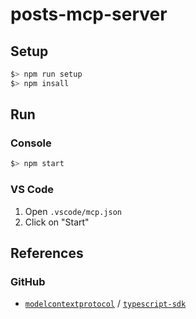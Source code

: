 # posts-mcp-server

## Setup

```bash
$> npm run setup
$> npm insall
```

## Run

### Console

```bash
$> npm start
```

### VS Code

1. Open `.vscode/mcp.json`
1. Click on "Start"

## References

### GitHub

- [`modelcontextprotocol`](https://github.com/modelcontextprotocol/) / [`typescript-sdk`](https://github.com/modelcontextprotocol/typescript-sdk/tree/1.17.3)
